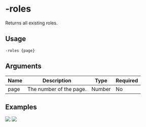 # -roles

Returns all existing roles.

## Usage

```
-roles {page}
```

## Arguments

| Name | Description             | Type   | Required |
| ---- | ----------------------- | ------ | -------- |
| page | The number of the page. | Number | No       |

## Examples

![](https://user-images.githubusercontent.com/111157596/234335856-9e8a7a46-e094-446c-9e89-57a1996c7fb1.png)
![](https://user-images.githubusercontent.com/111157596/234335894-ad09eaa0-e716-4961-98d6-dab48f0992f9.png)